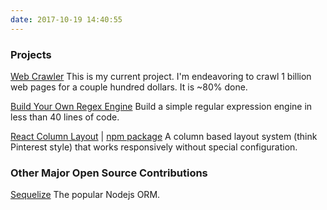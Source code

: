 ```yaml
---
date: 2017-10-19 14:40:55
---
```


### Projects

[Web Crawler](https://github.com/nadrane/crawler)
This is my current project. I'm endeavoring to crawl 1 billion web pages for a couple hundred dollars. It is ~80% done.

[Build Your Own Regex Engine](https://github.com/nadrane/build-your-own-regex)
Build a simple regular expression engine in less than 40 lines of code.

[React Column Layout](https://github.com/nadrane/react-column-layout) | [npm package](https://www.npmjs.com/package/react-column-layout)
A column based layout system (think Pinterest style) that works responsively without special configuration.

### Other Major Open Source Contributions

[Sequelize](https://github.com/sequelize/sequelize/commits/master?author=nadrane)
The popular Nodejs ORM.
